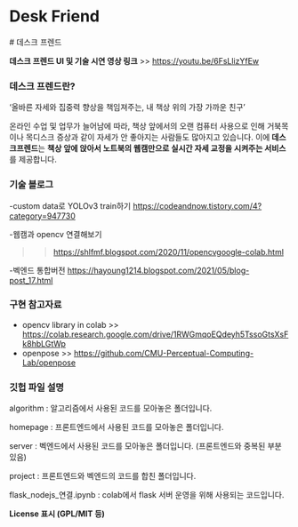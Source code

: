 <h1><b>Desk Friend</b></h1>
# 데스크 프렌드

<b>데스크 프렌드 UI 및 기술 시연 영상 링크</b> >>  https://youtu.be/6FsLlizYfEw


<h3><b> 데스크 프렌드란?</b></h3>

‘올바른 자세와 집중력 향상을 책임져주는, 내 책상 위의 가장 가까운 친구’

온라인 수업 및 업무가 늘어남에 따라, 책상 앞에서의 오랜 컴퓨터 사용으로 인해 거북목이나 목디스크 증상과 같이 자세가 안 좋아지는 사람들도 많아지고 있습니다.
이에<b> 데스크프렌드</b>는  <b>책상 앞에 앉아서 노트북의 웹캠만으로 실시간 자세 교정을 시켜주는 서비스</b> 를 제공합니다. 


<h3><b>기술 블로그</b></h3>

-custom data로 YOLOv3 train하기
https://codeandnow.tistory.com/4?category=947730

-웹캠과 opencv 연결해보기 
>> https://shlfmf.blogspot.com/2020/11/opencvgoogle-colab.html

-벡엔드 통합버전 
https://hayoung1214.blogspot.com/2021/05/blog-post_17.html


<h3><b>  구현 참고자료 </b></h3>

- opencv library in colab >>  https://colab.research.google.com/drive/1RWGmqoEQdeyh5TssoGtsXsFk8hbLGtWp
- openpose >> https://github.com/CMU-Perceptual-Computing-Lab/openpose

<h3><b>  깃헙 파일 설명 </b></h3>
algorithm : 알고리즘에서 사용된 코드를 모아놓은 폴더입니다.

homepage : 프론트엔드에서 사용된 코드를 모아놓은 폴더입니다.

server : 벡엔드에서 사용된 코드를 모아놓은 폴더입니다. (프론트엔드와 중복된 부분 있음)

project : 프론트엔드와 벡엔드의 코드를 합친 폴더입니다.

flask_nodejs_연결.ipynb : colab에서 flask 서버 운영을 위해 사용되는 코드입니다. 

<b> License 표시 (GPL/MIT 등) </b>

